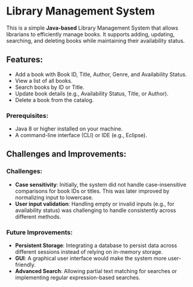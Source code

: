 # Library Management System

This is a simple **Java-based** Library Management System that allows librarians to efficiently manage books. It supports adding, updating, searching, and deleting books while maintaining their availability status.

## Features:
- Add a book with Book ID, Title, Author, Genre, and Availability Status.
- View a list of all books.
- Search books by ID or Title.
- Update book details (e.g., Availability Status, Title, or Author).
- Delete a book from the catalog.

### Prerequisites:
- Java 8 or higher installed on your machine.
- A command-line interface (CLI) or IDE (e.g., Eclipse).


## Challenges and Improvements:
### Challenges:
- **Case sensitivity**: Initially, the system did not handle case-insensitive comparisons for book IDs or titles. This was later improved by normalizing input to lowercase.
- **User input validation**: Handling empty or invalid inputs (e.g., for availability status) was challenging to handle consistently across different methods.
  
### Future Improvements:
- **Persistent Storage**: Integrating a database to persist data across different sessions instead of relying on in-memory storage.
- **GUI**: A graphical user interface would make the system more user-friendly.
- **Advanced Search**: Allowing partial text matching for searches or implementing regular expression-based searches.

